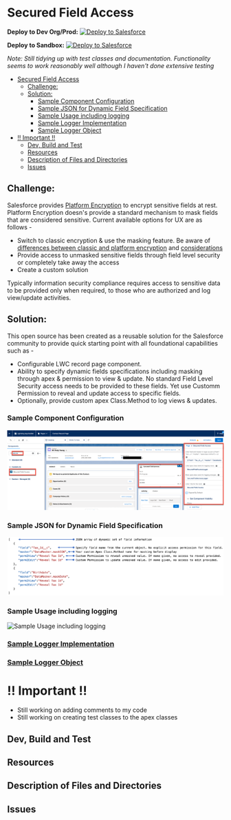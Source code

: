 # Secured Field Access

__Deploy to Dev Org/Prod:__ [![Deploy to Salesforce](https://andrewfawcett.files.wordpress.com/2014/09/deploy.png)](https://githubsfdeploy.herokuapp.com/app/githubdeploy/sriram-venkatraman/SecuredFieldAccess)

__Deploy to Sandbox:__ [![Deploy to Salesforce](https://andrewfawcett.files.wordpress.com/2014/09/deploy.png)](https://githubsfdeploy-sandbox.herokuapp.com/app/githubdeploy/sriram-venkatraman/SecuredFieldAccess)

_Note: Still tidying up with test classes and documentation. Functionality seems to work reasonably well although I haven't done extensive testing_

- [Secured Field Access](#secured-field-access)
  - [Challenge:](#challenge)
  - [Solution:](#solution)
    - [Sample Component Configuration](#sample-component-configuration)
    - [Sample JSON for Dynamic Field Specification](#sample-json-for-dynamic-field-specification)
    - [Sample Usage including logging](#sample-usage-including-logging)
    - [Sample Logger Implementation](#sample-logger-implementation)
    - [Sample Logger Object](#sample-logger-object)
- [!! Important !!](#-important-)
  - [Dev, Build and Test](#dev-build-and-test)
  - [Resources](#resources)
  - [Description of Files and Directories](#description-of-files-and-directories)
  - [Issues](#issues)
  
## Challenge:
Salesforce provides [Platform Encryption](https://help.salesforce.com/s/articleView?id=sf.security_pe_overview.htm&type=5) to encrypt sensitive fields at rest. Platform Encryption doesn's provide a standard mechanism to mask fields that are considered sensitive. Current available options for UX are as follows -
* Switch to classic encryption & use the masking feature. Be aware of [differences between classic and platform encryption](https://developer.salesforce.com/docs/atlas.en-us.securityImplGuide.meta/securityImplGuide/security_pe_vs_classic_encryption.htm) and [considerations](https://developer.salesforce.com/docs/atlas.en-us.210.0.securityImplGuide.meta/securityImplGuide/security_pe_considerations_general.htm)
* Provide access to unmasked sensitive fields through field level security or completely take away the access
* Create a custom solution

Typically information security compliance requires access to sensitive data to be provided only when required, to those who are authorized and log view/update activities.

## Solution:
This open source has been created as a reusable solution for the Salesforce community to provide quick starting point with all foundational capabilities such as -
* Configurable LWC record page component.
* Ability to specify dynamic fields specifications including masking through apex & permission to view & update. No standard Field Level Security access needs to be provided to these fields. Yet use Customm Permission to reveal and update access to specific fields.
* Optionally, provide custom apex Class.Method to log views & updates.

### Sample Component Configuration
![Sample Component Configuration](/assets/images/componentconfig.png)
### Sample JSON for Dynamic Field Specification
![Sample JSON for Dynamic Field Specification](/assets/images/jsonconfig.png)
### Sample Usage including logging
![Sample Usage including logging](/assets/images/usage.gif)
### [Sample Logger Implementation](/force-app/main/default/classes/SecuredFieldAccessLogger.cls)
### [Sample Logger Object](/force-app/main/default/objects/Secured_Field_Access_Log__c)

# !! Important !!
* Still working on adding comments to my code
* Still working on creating test classes to the apex classes

## Dev, Build and Test

## Resources

## Description of Files and Directories

## Issues
